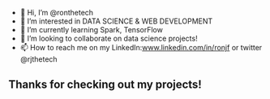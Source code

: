 - 👋 Hi, I’m @ronthetech
- 👀 I’m interested in DATA SCIENCE & WEB DEVELOPMENT
- 🌱 I’m currently learning Spark, TensorFlow
- 💞️ I’m looking to collaborate on data science projects!
- 📫 How to reach me on my LinkedIn:www.linkedin.com/in/ronjf
 or twitter @rjthetech

## Thanks for checking out my projects!

<!---
ronthetech/ronthetech is a ✨ special ✨ repository because its `README.md` (this file) appears on your GitHub profile.
You can click the Preview link to take a look at your changes.
--->
